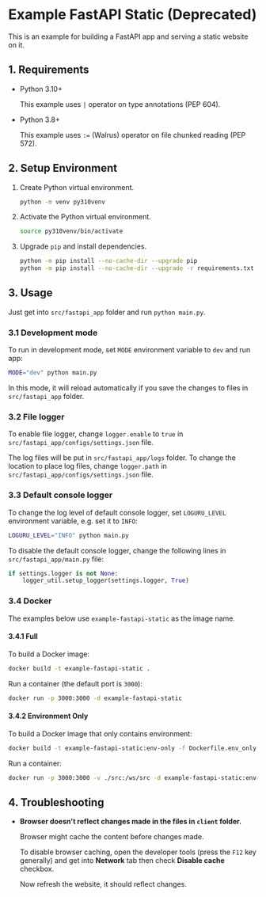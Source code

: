 # Example FastAPI Static (Deprecated)

This is an example for building a FastAPI app and serving a static website on it.

## 1. Requirements

- Python 3.10+

    This example uses `|` operator on type annotations (PEP 604).

- Python 3.8+

    This example uses `:=` (Walrus) operator on file chunked reading (PEP 572).

## 2. Setup Environment

1. Create Python virtual environment.

    ```bash
    python -m venv py310venv
    ```

2. Activate the Python virtual environment.

    ```bash
    source py310venv/bin/activate
    ```

3. Upgrade `pip` and install dependencies.

    ```bash
    python -m pip install --no-cache-dir --upgrade pip
    python -m pip install --no-cache-dir --upgrade -r requirements.txt
    ```

## 3. Usage

Just get into `src/fastapi_app` folder and run `python main.py`.

### 3.1 Development mode

To run in development mode, set `MODE` environment variable to `dev` and run
app:

```bash
MODE="dev" python main.py
```

In this mode, it will reload automatically if you save the changes to files in
`src/fastapi_app` folder.

### 3.2 File logger

To enable file logger, change `logger.enable` to `true` in
`src/fastapi_app/configs/settings.json` file.

The log files will be put in `src/fastapi_app/logs` folder.
To change the location to place log files, change `logger.path` in
`src/fastapi_app/configs/settings.json` file.

### 3.3 Default console logger

To change the log level of default console logger, set `LOGURU_LEVEL`
environment variable, e.g. set it to `INFO`:

```bash
LOGURU_LEVEL="INFO" python main.py
```

To disable the default console logger, change the following lines in
`src/fastapi_app/main.py` file:

```py
if settings.logger is not None:
    logger_util.setup_logger(settings.logger, True)
```

### 3.4 Docker

The examples below use `example-fastapi-static` as the image name.

#### 3.4.1 Full

To build a Docker image:

```bash
docker build -t example-fastapi-static .
```

Run a container (the default port is `3000`):

```bash
docker run -p 3000:3000 -d example-fastapi-static
```

#### 3.4.2 Environment Only

To build a Docker image that only contains environment:

```bash
docker build -t example-fastapi-static:env-only -f Dockerfile.env_only .
```

Run a container:

```bash
docker run -p 3000:3000 -v ./src:/ws/src -d example-fastapi-static:env-only
```

## 4. Troubleshooting

- **Browser doesn't reflect changes made in the files in `client` folder.**

  Browser might cache the content before changes made.

  To disable browser caching, open the developer tools (press the `F12` key
  generally) and get into **Network** tab then check **Disable cache** checkbox.

  Now refresh the website, it should reflect changes.
